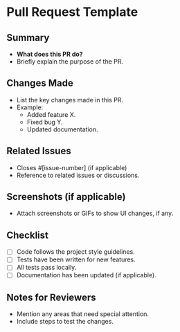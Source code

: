 # Pull Request Template

## Summary

- **What does this PR do?**
- Briefly explain the purpose of the PR.

## Changes Made

- List the key changes made in this PR.
- Example:
  - Added feature X.
  - Fixed bug Y.
  - Updated documentation.

## Related Issues

- Closes #[issue-number] (if applicable)
- Reference to related issues or discussions.

## Screenshots (if applicable)

- Attach screenshots or GIFs to show UI changes, if any.

## Checklist

- [ ] Code follows the project style guidelines.
- [ ] Tests have been written for new features.
- [ ] All tests pass locally.
- [ ] Documentation has been updated (if applicable).

## Notes for Reviewers

- Mention any areas that need special attention.
- Include steps to test the changes.

